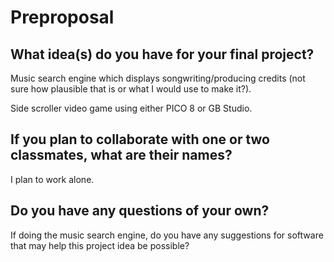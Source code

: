 # Preproposal

## What idea(s) do you have for your final project?

Music search engine which displays songwriting/producing credits (not sure how plausible that is or what I would use to make it?).

Side scroller video game using either PICO 8 or GB Studio.

## If you plan to collaborate with one or two classmates, what are their names?

I plan to work alone.

## Do you have any questions of your own?

If doing the music search engine, do you have any suggestions for software that may help this project idea be possible?
